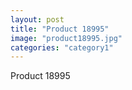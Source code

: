 ```yaml
---
layout: post
title: "Product 18995"
image: "product18995.jpg"
categories: "category1"
---
```

Product 18995
